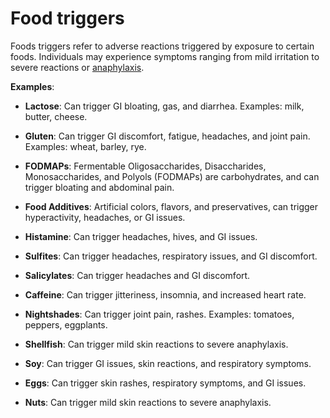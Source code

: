 <!--
source: gpt-3 + jph editing
tags: foods triggers
-->

# Food triggers

Foods triggers refer to adverse reactions triggered by exposure to certain foods. Individuals may experience symptoms ranging from mild irritation to severe reactions or [anaphylaxis](../anaphylaxis/).

**Examples**:

* **Lactose**: Can trigger GI bloating, gas, and diarrhea. Examples: milk, butter, cheese.

* **Gluten**: Can trigger GI discomfort, fatigue, headaches, and joint pain. Examples: wheat, barley, rye.

* **FODMAPs**: Fermentable Oligosaccharides, Disaccharides, Monosaccharides, and Polyols (FODMAPs) are carbohydrates, and can trigger bloating and abdominal pain.

* **Food Additives**: Artificial colors, flavors, and preservatives, can trigger hyperactivity, headaches, or GI issues.

* **Histamine**: Can trigger headaches, hives, and GI issues.

* **Sulfites**: Can trigger headaches, respiratory issues, and GI discomfort.

* **Salicylates**: Can trigger headaches and GI discomfort.

* **Caffeine**: Can trigger jitteriness, insomnia, and increased heart rate.

* **Nightshades**: Can trigger joint pain, rashes. Examples: tomatoes, peppers, eggplants.

* **Shellfish**: Can trigger mild skin reactions to severe anaphylaxis.

* **Soy**: Can trigger GI issues, skin reactions, and respiratory symptoms.

* **Eggs**: Can trigger skin rashes, respiratory symptoms, and GI issues.

* **Nuts**: Can trigger mild skin reactions to severe anaphylaxis.
